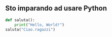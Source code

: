 ## Sto imparando ad usare Python

```python title="Hello World.py"
def saluta():
    print("Hello, World!")
saluta("Ciao.ragazzi")
```